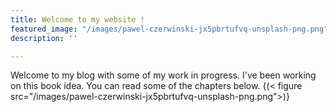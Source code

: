 ```yaml
---
title: Welcome to my website !
featured_image: "/images/pawel-czerwinski-jx5pbrtufvq-unsplash-png.png"
description: ''

---
```

Welcome to my blog with some of my work in progress. I've been working on this book idea. You can read some of the chapters below.
{(< figure src="/images/pawel-czerwinski-jx5pbrtufvq-unsplash-png.png">)}